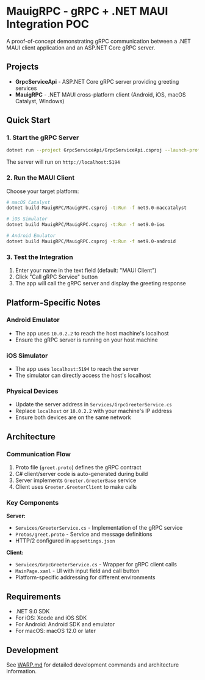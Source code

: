 # MauigRPC - gRPC + .NET MAUI Integration POC

A proof-of-concept demonstrating gRPC communication between a .NET MAUI client application and an ASP.NET Core gRPC server.

## Projects

- **GrpcServiceApi** - ASP.NET Core gRPC server providing greeting services
- **MauigRPC** - .NET MAUI cross-platform client (Android, iOS, macOS Catalyst, Windows)

## Quick Start

### 1. Start the gRPC Server

```bash
dotnet run --project GrpcServiceApi/GrpcServiceApi.csproj --launch-profile http
```

The server will run on `http://localhost:5194`

### 2. Run the MAUI Client

Choose your target platform:

```bash
# macOS Catalyst
dotnet build MauigRPC/MauigRPC.csproj -t:Run -f net9.0-maccatalyst

# iOS Simulator
dotnet build MauigRPC/MauigRPC.csproj -t:Run -f net9.0-ios

# Android Emulator
dotnet build MauigRPC/MauigRPC.csproj -t:Run -f net9.0-android
```

### 3. Test the Integration

1. Enter your name in the text field (default: "MAUI Client")
2. Click "Call gRPC Service" button
3. The app will call the gRPC server and display the greeting response

## Platform-Specific Notes

### Android Emulator
- The app uses `10.0.2.2` to reach the host machine's localhost
- Ensure the gRPC server is running on your host machine

### iOS Simulator
- The app uses `localhost:5194` to reach the server
- The simulator can directly access the host's localhost

### Physical Devices
- Update the server address in `Services/GrpcGreeterService.cs`
- Replace `localhost` or `10.0.2.2` with your machine's IP address
- Ensure both devices are on the same network

## Architecture

### Communication Flow
1. Proto file (`greet.proto`) defines the gRPC contract
2. C# client/server code is auto-generated during build
3. Server implements `Greeter.GreeterBase` service
4. Client uses `Greeter.GreeterClient` to make calls

### Key Components

**Server:**
- `Services/GreeterService.cs` - Implementation of the gRPC service
- `Protos/greet.proto` - Service and message definitions
- HTTP/2 configured in `appsettings.json`

**Client:**
- `Services/GrpcGreeterService.cs` - Wrapper for gRPC client calls
- `MainPage.xaml` - UI with input field and call button
- Platform-specific addressing for different environments

## Requirements

- .NET 9.0 SDK
- For iOS: Xcode and iOS SDK
- For Android: Android SDK and emulator
- For macOS: macOS 12.0 or later

## Development

See [WARP.md](./WARP.md) for detailed development commands and architecture information.
